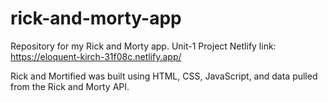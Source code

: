 # rick-and-morty-app
Repository for my Rick and Morty app. Unit-1 Project
Netlify link: https://eloquent-kirch-31f08c.netlify.app/

Rick and Mortified was built using HTML, CSS, JavaScript, and data pulled from the Rick and Morty API.

